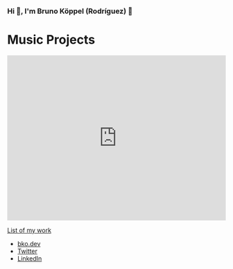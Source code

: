 ### Hi 👋, I'm Bruno Köppel (Rodríguez) 🙇

# Music Projects
<iframe src="https://open.spotify.com/embed/artist/6BdSmIpqVam6MashlNUOoK?utm_source=generator" width="100%" height="380" frameBorder="0" allowfullscreen="" allow="autoplay; clipboard-write; encrypted-media; fullscreen; picture-in-picture"></iframe>

[List of my work](./interests.md)

 - [bko.dev](https://brunokoppel.dev) 
 - [Twitter](https://twitter.com/Brunokoppel)
 - [LinkedIn](https://www.linkedin.com/in/bruno-koppel)
